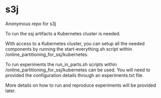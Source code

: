 # s3j
Anonymous repo for s3j

To run the ssj artifacts a Kubernetes cluster is needed.  
  
With access to a Kubernetes cluster, you can setup all the needed components by running the start-everything.sh script within /online_partitioning_for_ssj/kubernetes. 

To run experiments the run_in_parts.sh scripts within /online_partitioning_for_ssj/kubernetes can be used. You will need to provided the configuration details through an experiments.txt file.

More details on how to run and reproduce experiments will be provided later.
